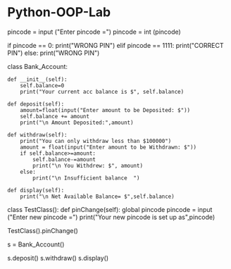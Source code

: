 # Python-OOP-Lab
pincode = input ("Enter pincode =")
pincode = int (pincode)

if pincode == 0:
   print("WRONG PIN")
elif pincode == 1111:
   print("CORRECT PIN")
else:
   print("WRONG PIN")

class Bank_Account: 

    def __init__(self): 
        self.balance=0
        print("Your current acc balance is $", self.balance) 
  
    def deposit(self): 
        amount=float(input("Enter amount to be Deposited: $")) 
        self.balance += amount 
        print("\n Amount Deposited:",amount) 
  
    def withdraw(self): 
        print("You can only withdraw less than $100000")
        amount = float(input("Enter amount to be Withdrawn: $")) 
        if self.balance>=amount: 
            self.balance-=amount 
            print("\n You Withdrew: $", amount) 
        else: 
            print("\n Insufficient balance  ") 
  
    def display(self): 
        print("\n Net Available Balance= $",self.balance) 
        
class TestClass():
    def pinChange(self):
        global pincode
        pincode = input ("Enter new pincode =")
        print("Your new pincode is set up as",pincode)

TestClass().pinChange()

s = Bank_Account() 

s.deposit() 
s.withdraw() 
s.display() 
